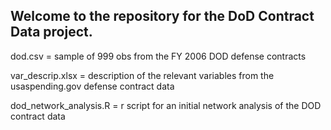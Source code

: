 ## Welcome to the repository for the DoD Contract Data project. ##

dod.csv = sample of 999 obs from the FY 2006 DOD defense contracts
 
var_descrip.xlsx = description of the relevant variables from the usaspending.gov defense contract data

dod_network_analysis.R = r script for an initial network analysis of the DOD contract data

